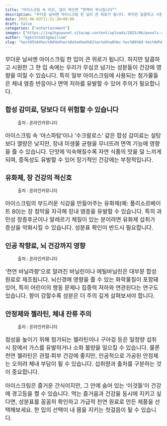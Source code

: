 ```yaml
---
title: "아이스크림 속 이것, 많이 먹으면 “면역이 무너집니다”"
description: "무더운 날씨엔 아이스크림 한 입이 큰 위로가 됩니다. 하지만 달콤하고 시원한 그 한 입 속에는 우리가 무심코 넘기는 성분들이 건강에 영향을 미칠 수 있습니다. 특히 일부 아이스크림에 사용되는 첨가물들은 체내 염증 반응이나 면역 저하를 유발할 수 있어 주의가 필요합니다."
date: 2025-06-03T11:21:20+09:00
draft: false
categories: ["entertainment"]
images: ["https://ingihgoyonet.site/wp-content/uploads/2025/06/pexels-alisha-mishra-579430-1343465-683x1024.jpg", "https://ingihgoyonet.site/wp-content/uploads/2025/06/pexels-goumbik-1352296-1024x678.jpg", "https://ingihgoyonet.site/wp-content/uploads/2025/06/pexels-tima-miroshnichenko-6010927-1024x683.jpg", "https://ingihgoyonet.site/wp-content/uploads/2025/06/pexels-jill-wellington-1638660-461189-1024x683.jpg"]
author: "kgkstn1423gmailcom"
slug: "%ec%95%84%ec%9d%b4%ec%8a%a4%ed%81%ac%eb%a6%bc-%ec%86%8d-%ec%9d%b4%ea%b2%83-%eb%a7%8e%ec%9d%b4-%eb%a8%b9%ec%9c%bc%eb%a9%b4-%eb%a9%b4%ec%97%ad%ec%9d%b4-%eb%ac%b4%eb%84%88%ec%a7%91%eb%8b%88"
---
```


<p style="font-size:18px">무더운 날씨엔 아이스크림 한 입이 큰 위로가 됩니다. 하지만 달콤하고 시원한 그 한 입 속에는 우리가 무심코 넘기는 성분들이 건강에 영향을 미칠 수 있습니다. 특히 일부 아이스크림에 사용되는 첨가물들은 체내 염증 반응이나 면역 저하를 유발할 수 있어 주의가 필요합니다.</p> <h2 >합성 감미료, 당보다 더 위험할 수 있습니다</h2> <figure ><img src="https://ingihgoyonet.site/wp-content/uploads/2025/06/pexels-alisha-mishra-579430-1343465-683x1024.jpg" alt="" style="aspect-ratio:16/9;object-fit:cover"/><figcaption >출처 : 온라인커뮤니티</figcaption></figure> <p style="font-size:18px">아이스크림 속 ‘아스파탐’이나 ‘수크랄로스’ 같은 합성 감미료는 설탕보다 열량은 낮지만, 장내 미생물 균형을 무너뜨려 면역 기능에 영향을 줄 수 있습니다. 단맛에 익숙해질수록 자연 식품의 맛을 덜 느끼게 되며, 중독성도 유발할 수 있어 장기적인 건강에는 부정적입니다.</p> <h2 >유화제, 장 건강의 적신호</h2> <figure ><img src="https://ingihgoyonet.site/wp-content/uploads/2025/06/pexels-goumbik-1352296-1024x678.jpg" alt="" style="aspect-ratio:16/9;object-fit:cover"/><figcaption >출처 : 온라인커뮤니티</figcaption></figure> <p style="font-size:18px">아이스크림의 부드러운 식감을 만들어주는 유화제(예: 폴리소르베이트 80)는 장 점막을 자극해 장내 염증을 유발할 수 있습니다. 특히 과민성 장증후군이나 알레르기 체질이 있는 분이라면 유화제 섭취가 증상을 악화시킬 수 있습니다. 성분표 확인이 반드시 필요합니다.</p> <h2 >인공 착향료, 뇌 건강까지 영향</h2> <figure ><img src="https://ingihgoyonet.site/wp-content/uploads/2025/06/pexels-tima-miroshnichenko-6010927-1024x683.jpg" alt="" style="aspect-ratio:16/9;object-fit:cover"/><figcaption >출처 : 온라인커뮤니티</figcaption></figure> <p style="font-size:18px">‘천연 바닐라향’으로 알려진 바닐린이나 에틸바닐린은 대부분 합성 원료로 제조됩니다. 뇌신경에 영향을 줄 수 있는 화학물질이 포함돼 있어, 특히 어린이의 행동 문제나 집중력 저하와 연관된다는 연구도 있습니다. 향이 강할수록 성분은 더 주의 깊게 살펴보셔야 합니다.</p> <h2 >안정제와 젤라틴, 체내 잔류 주의</h2> <figure ><img src="https://ingihgoyonet.site/wp-content/uploads/2025/06/pexels-jill-wellington-1638660-461189-1024x683.jpg" alt="" style="aspect-ratio:16/9;object-fit:cover"/><figcaption >출처 : 온라인커뮤니티</figcaption></figure> <p style="font-size:18px">점성을 높이기 위해 첨가되는 젤라틴이나 구아검 등은 일정량 섭취 시 장에서 가스를 유발하거나 소화 불량을 일으킬 수 있습니다. 물론 천연 젤라틴은 관절·피부 건강에 좋지만, 인공적으로 가공된 안정제는 오히려 체내 부담이 될 수 있습니다. 섭취량과 출처를 구분하는 것이 중요합니다.</p> <p style="font-size:18px">아이스크림은 즐거운 간식이지만, 그 안에 숨어 있는 ‘이것들’이 건강에 경고등을 켤 수 있습니다. 먹는 즐거움과 건강을 동시에 지키고 싶다면, 성분표를 꼼꼼히 확인하고 가급적 천연 원료로 만든 제품을 선택해보세요. 한 입의 선택이 내 몸을 지키는 첫걸음이 될 수 있습니다.</p>